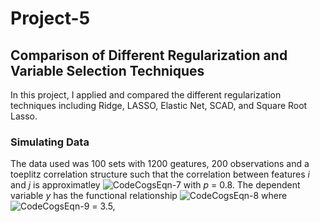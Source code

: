# Project-5

## Comparison of Different Regularization and Variable Selection Techniques

In this project, I applied and compared the different regularization techniques including Ridge, LASSO, Elastic Net, SCAD, and Square Root Lasso.

### Simulating Data

The data used was 100 sets with 1200 geatures, 200 observations and a toeplitz correlation structure such that the correlation between features *i* and *j* is approximatley ![CodeCogsEqn-7](https://user-images.githubusercontent.com/74326062/161297590-38c6bbd7-d7cb-41d7-95d0-1b3443e576f2.svg) with *p* = 0.8. The dependent variable *y* has the functional relationship ![CodeCogsEqn-8](https://user-images.githubusercontent.com/74326062/161297894-20f41078-da06-4ec0-b825-59953d22b860.svg) where ![CodeCogsEqn-9](https://user-images.githubusercontent.com/74326062/161297960-5449a073-24d8-4b88-889d-9862c0604962.svg) = 3.5, 
